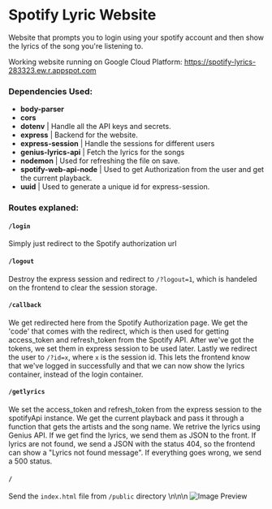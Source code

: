# Spotify Lyric Website
Website that prompts you to login using your spotify account and then show the lyrics of the song you're listening to.

Working website running on Google Cloud Platform: https://spotify-lyrics-283323.ew.r.appspot.com


### Dependencies Used:
  * **body-parser**
  * **cors**
  * **dotenv** | Handle all the API keys and secrets.
  * **express** | Backend for the website.
  * **express-session** | Handle the sessions for different users
  * **genius-lyrics-api** | Fetch the lyrics for the songs
  * **nodemon** | Used for refreshing the file on save.
  * **spotify-web-api-node** | Used to get Authorization from the user and get the current playback.
  * **uuid** | Used to generate a unique id for express-session.


### Routes explaned:

#### `/login`
Simply just redirect to the Spotify authorization url

#### `/logout`
Destroy the express session and redirect to `/?logout=1`, which is handeled on the frontend to clear the session storage.

#### `/callback`
We get redirected here from the Spotify Authorization page. We get the 'code' that comes with the redirect, which is then used for getting access_token and refresh_token from the Spotify API. After we've got the tokens, we set them in express session to be used later. Lastly we redirect the user to `/?id=x`, where `x` is the session id. This lets the frontend know that we've logged in successfully and that we can now show the lyrics container, instead of the login container.

#### `/getlyrics`
We set the access_token and refresh_token from the express session to the spotifyApi instance. We get the current playback and pass it through a function that gets the artists and the song name. We retrive the lyrics using Genius API. If we get find the lyrics, we send them as JSON to the front. If lyrics are not found, we send a JSON with the status 404, so the frontend can show a "Lyrics not found message". If everything goes wrong, we send a 500 status.

#### `/`
Send the `index.html` file from `/public` directory
\n\n\n
![Image Preview](https://i.imgur.com/UEGYU24.png)
